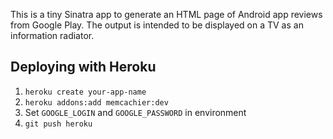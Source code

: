This is a tiny Sinatra app to generate an HTML page of Android app reviews from Google Play. The output is intended to be displayed on a TV as an information radiator.

## Deploying with Heroku

1. `heroku create your-app-name`
2. `heroku addons:add memcachier:dev`
3. Set `GOOGLE_LOGIN` and `GOOGLE_PASSWORD` in environment
4. `git push heroku`
